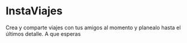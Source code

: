 # InstaViajes
Crea y comparte viajes con tus amigos al momento y planealo hasta el últimos detalle. A que esperas
